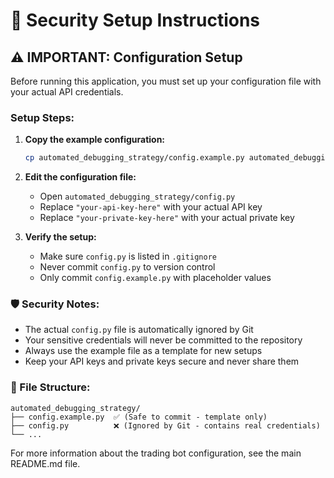 # 🔐 Security Setup Instructions

## ⚠️ IMPORTANT: Configuration Setup

Before running this application, you must set up your configuration file with your actual API credentials.

### Setup Steps:

1. **Copy the example configuration:**
   ```bash
   cp automated_debugging_strategy/config.example.py automated_debugging_strategy/config.py
   ```

2. **Edit the configuration file:**
   - Open `automated_debugging_strategy/config.py`
   - Replace `"your-api-key-here"` with your actual API key
   - Replace `"your-private-key-here"` with your actual private key

3. **Verify the setup:**
   - Make sure `config.py` is listed in `.gitignore`
   - Never commit `config.py` to version control
   - Only commit `config.example.py` with placeholder values

### 🛡️ Security Notes:

- The actual `config.py` file is automatically ignored by Git
- Your sensitive credentials will never be committed to the repository
- Always use the example file as a template for new setups
- Keep your API keys and private keys secure and never share them

### 📁 File Structure:
```
automated_debugging_strategy/
├── config.example.py  ✅ (Safe to commit - template only)
├── config.py          ❌ (Ignored by Git - contains real credentials)
└── ...
```

For more information about the trading bot configuration, see the main README.md file.
